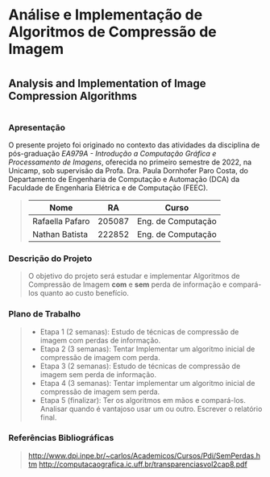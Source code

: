 # Análise e Implementação de Algoritmos de Compressão de Imagem <h1>
## Analysis and Implementation of Image Compression Algorithms <h1>
  
###  Apresentação 

O presente projeto foi originado no contexto das atividades da disciplina de pós-graduação *EA979A - Introdução a Computação Gráfica e Processamento de Imagens*, oferecida no primeiro semestre de 2022, na Unicamp, sob supervisão da Profa. Dra. Paula Dornhofer Paro Costa, do Departamento de Engenharia de Computação e Automação (DCA) da Faculdade de Engenharia Elétrica e de Computação (FEEC).

> |Nome  | RA | Curso|
> |--|--|--|
> | Rafaella Pafaro  | 205087  | Eng. de Computação|
> | Nathan Batista   | 222852  | Eng. de Computação|

### Descrição do Projeto 
> O objetivo do projeto será estudar e implementar Algoritmos de Compressão de Imagem **com** e **sem** perda de informação e compará-los quanto ao custo benefício. 

### Plano de Trabalho
> * Etapa 1 (2 semanas): Estudo de técnicas de compressão de imagem com perdas de informação. 
> * Etapa 2 (3 semanas): Tentar Implementar um algoritmo inicial de compressão de imagem com perda.
> * Etapa 3 (2 semanas): Estudo de técnicas de compressão de imagem sem perda de informação.
> * Etapa 4 (3 semanas): Tentar implementar um algoritmo inicial de compressão de imagem sem perda.
> * Etapa 5 (finalizar): Ter os algoritmos em mãos e compará-los. Analisar quando é vantajoso usar um ou outro. Escrever o relatório final.
  
### Referências Bibliográficas
> http://www.dpi.inpe.br/~carlos/Academicos/Cursos/Pdi/SemPerdas.htm
> http://computacaografica.ic.uff.br/transparenciasvol2cap8.pdf
  
  
  
